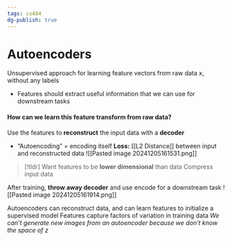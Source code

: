 ```yaml
---
tags: cs484
dg-publish: true
---
```

# Autoencoders
Unsupervised approach for learning feature vectors from raw data x, without any labels
* Features should extract useful information that we can use for downstream tasks

#### How can we learn this feature transform from raw data?
Use the features to **reconstruct** the input data with a **decoder**
* “Autoencoding” = encoding itself
**Loss:** [[L2 Distance]] between input and reconstructed data
![[Pasted image 20241205161531.png]]
> [!tldr] Want features to be **lower dimensional** than data
> Compress input data

After training, **throw away decoder** and use encode for a downstream task
![[Pasted image 20241205161914.png]]

Autoencoders can reconstruct data, and can learn features to initialize a supervised model
Features capture factors of variation in training data
*We can’t generate new images from an autoencoder because we don’t know the space of z*
